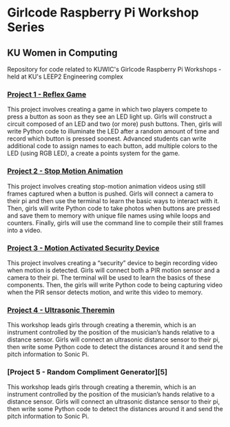# Girlcode Raspberry Pi Workshop Series
## KU Women in Computing
Repository for code related to KUWIC's Girlcode Raspberry Pi Workshops - held at KU's LEEP2 Engineering complex

### [Project 1 - Reflex Game][1] 
This project involves creating a game in which two players compete to press a button as soon as they see an LED light up. Girls will construct a circuit composed of an LED and two (or more) push buttons. Then, girls will write Python code to illuminate the LED after a random amount of time and record which button is pressed soonest. Advanced students can write additional code to assign names to each button, add multiple colors to the LED (using RGB LED), a create a points system for the game. 



### [Project 2 - Stop Motion Animation][2] 
This project involves creating stop-motion animation videos using still frames captured when a button is pushed. Girls will connect a camera to their pi and then use the terminal to learn the basic ways to interact with it. Then, girls will write Python code to take photos when buttons are pressed and save them to memory with unique file names using while loops and counters. Finally, girls will use the command line to compile their still frames into a video.  


### [Project 3 - Motion Activated Security Device][3] 
This project involves creating a “security” device to begin recording video when motion is detected. Girls will connect both a PIR motion sensor and a camera to their pi. The terminal will be used to learn the basics of these components. Then, the girls will write Python code to being capturing video when the PIR sensor detects motion, and write this video to memory.


### [Project 4 - Ultrasonic Theremin][4] 
This workshop leads girls through creating a theremin, which is an instrument controlled by the position of the musician’s hands relative to a distance sensor. Girls will connect an ultrasonic distance sensor to their pi, then write some Python code to detect the distances around it and send the pitch information to Sonic Pi. 

### [Project 5 - Random Compliment Generator][5] 
This workshop leads girls through creating a theremin, which is an instrument controlled by the position of the musician’s hands relative to a distance sensor. Girls will connect an ultrasonic distance sensor to their pi, then write some Python code to detect the distances around it and send the pitch information to Sonic Pi. 

[1]:https://projects.raspberrypi.org/en/projects/python-quick-reaction-game
[2]:https://projects.raspberrypi.org/en/projects/push-button-stop-motion
[3]:https://projects.raspberrypi.org/en/projects/parent-detector
[4]:https://projects.raspberrypi.org/en/projects/ultrasonic-theremin
[1]:https://projects.raspberrypi.org/en/projects/shakespearean-insult-generator/6

